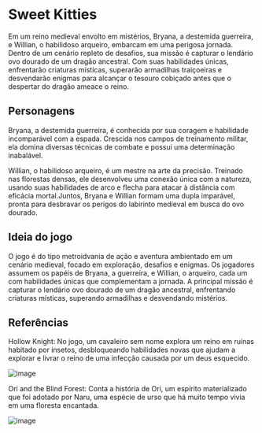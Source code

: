 # Sweet Kitties

Em um reino medieval envolto em mistérios, Bryana, a destemida guerreira, e Willian, o habilidoso arqueiro, embarcam em uma perigosa jornada. Dentro de um cenário repleto de desafios, sua missão é capturar o lendário ovo dourado de um dragão ancestral. Com suas habilidades únicas, enfrentarão criaturas místicas, superarão armadilhas traiçoeiras e desvendarão enigmas para alcançar o tesouro cobiçado antes que o despertar do dragão ameace o reino.

## Personagens

Bryana, a destemida guerreira, é conhecida por sua coragem e habilidade incomparável com a espada. Crescida nos campos de treinamento militar, ela domina diversas técnicas de combate e possui uma determinação inabalável. 

Willian, o habilidoso arqueiro, é um mestre na arte da precisão. Treinado nas florestas densas, ele desenvolveu uma conexão única com a natureza, usando suas habilidades de arco e flecha para atacar à distância com eficácia mortal.Juntos, Bryana e Willian formam uma dupla imparável, pronta para desbravar os perigos do labirinto medieval em busca do ovo dourado.

## Ideia do jogo

O jogo é do tipo metroidvania de ação e aventura ambientado em um cenário medieval, focado em exploração, desafios e enigmas. Os jogadores assumem os papéis de Bryana, a guerreira, e Willian, o arqueiro, cada um com habilidades únicas que complementam a jornada. A principal missão é capturar o lendário ovo dourado de um dragão ancestral, enfrentando criaturas místicas, superando armadilhas e desvendando mistérios.

## Referências

Hollow Knight: No jogo, um cavaleiro sem nome explora um reino em ruínas habitado por insetos, desbloqueando habilidades novas que ajudam a explorar e livrar o reino de uma infecção causada por um deus esquecido.

![image](https://github.com/mvplay-s/Pilatus/assets/160233270/ac96194c-0365-43c8-a6c0-22453654f578)


Ori and the Blind Forest: Conta a história de Ori, um espírito materializado que foi adotado por Naru, uma espécie de urso que há muito tempo vivia em uma floresta encantada. 

![image](https://github.com/mvplay-s/Pilatus/assets/160233270/8aee17e8-43d7-49dd-b6ea-f4c1fa905d22)

